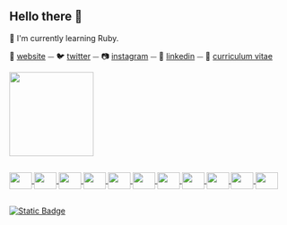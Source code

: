 ## Hello there  👋

🧠 I'm currently learning Ruby.

🏡  [website][website] ⏤
🐦  [twitter][twitter] ⏤
📷  [instagram][instagram] ⏤
👔  [linkedin][linkedin] ⏤
📝  [curriculum vitae][curriculum vitae]

[website]: https://edulongen.github.io/Elc/
[twitter]: https://twitter.com/dulongen
[instagram]: https://instagram.com/duhcorrea
[linkedin]: https://linkedin.com/in/eduardolongencorrêa
[curriculum vitae]: https://read.cv/eduardolongen

<div>
<a href="https://github.com/EduLongen">
<img loading="lazy" height="150em" src="https://github-readme-stats.vercel.app/api/top-langs/?username=EduLongen&layout=compact&langs_count=6&theme=github_dark"/>
</div>
  
##

<div style="display: inline_block">
  <img align="center" height="30" width="40" src="https://cdn.jsdelivr.net/gh/devicons/devicon@latest/icons/html5/html5-original.svg" />
  <img align="center" height="30" width="40" src="https://cdn.jsdelivr.net/gh/devicons/devicon@latest/icons/css3/css3-original.svg" />
  <img align="center" height="30" width="40" src="https://cdn.jsdelivr.net/gh/devicons/devicon@latest/icons/ruby/ruby-original.svg" />
  <img align="center" height="30" width="40" src="https://cdn.jsdelivr.net/gh/devicons/devicon@latest/icons/rails/rails-original-wordmark.svg" />
  <img align="center" height="30" width="40" src="https://cdn.jsdelivr.net/gh/devicons/devicon@latest/icons/javascript/javascript-original.svg" />
  <img align="center" height="30" width="40" src="https://cdn.jsdelivr.net/gh/devicons/devicon@latest/icons/java/java-original.svg" />
  <img align="center" height="30" width="40" src="https://cdn.jsdelivr.net/gh/devicons/devicon@latest/icons/c/c-original.svg" />
  <img align="center" height="30" width="40" src="https://cdn.jsdelivr.net/gh/devicons/devicon@latest/icons/mysql/mysql-original.svg" />
  <img align="center" height="30" width="40" src="https://cdn.jsdelivr.net/gh/devicons/devicon@latest/icons/figma/figma-original.svg" />
  <img align="center" height="30" width="40" src="https://cdn.jsdelivr.net/gh/devicons/devicon@latest/icons/git/git-original.svg" />
  <img align="center" height="30" width="40" src="https://cdn.jsdelivr.net/gh/devicons/devicon@latest/icons/github/github-original.svg" />     
</div>

##

![Static Badge](https://img.shields.io/badge/website-blue?style=flat&link=https%3A%2F%2Fedulongen.github.io%2FElc%2F)
